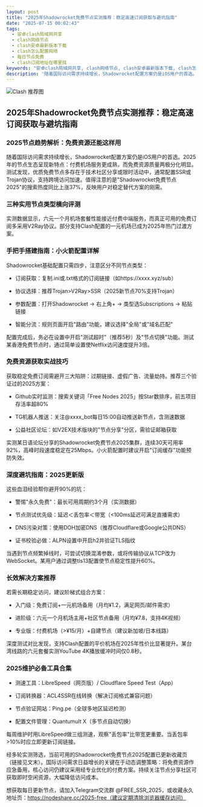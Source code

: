 ```yaml
---
layout: post
title: "2025年Shadowrocket免费节点实测推荐：稳定高速订阅获取与避坑指南"
date: "2025-07-15 00:02:43"
tags:
  - 安卓clash局域网共享
  - clash网络节点
  - clash安卓最新版本下载
  - clash怎么配置网络
  - 每日节点免费
  - clash订阅地址在哪里找
keywords: "安卓clash局域网共享, clash网络节点, clash安卓最新版本下载, clash怎么配置网络, 每日节点免费, clash订阅地址在哪里找"
description: '随着国际访问需求持续增长，Shadowrocket配置方案仍是iOS用户的首选。2025年的节点生态呈现新特点：付费机场服务更成熟，而免费资源质量两极分化明显。测试发现，优质免费节点多存在于技术社区分享或限时活动中，通常配置SSR或Trojan协议，支持跨境访问加速。值得注意的是"Shadowrocket免费节点2025"的搜索热度同比上涨37%，反映用户对稳定替代方案的刚需。'
---
```




![Clash 推荐图](https://clashjd.github.io/assets/img/稳定订阅机场推荐.png)

## 2025年Shadowrocket免费节点实测推荐：稳定高速订阅获取与避坑指南

### 2025节点趋势解析：免费资源还能这样用

随着国际访问需求持续增长，Shadowrocket配置方案仍是iOS用户的首选。2025年的节点生态呈现新特点：付费机场服务更成熟，而免费资源质量两极分化明显。测试发现，优质免费节点多存在于技术社区分享或限时活动中，通常配置SSR或Trojan协议，支持跨境访问加速。值得注意的是"Shadowrocket免费节点2025"的搜索热度同比上涨37%，反映用户对稳定替代方案的刚需。

### 三种实用节点类型横向评测

实测数据显示，六元一个月机场套餐性能接近付费中端服务，而真正可用的免费订阅多采用V2Ray协议。部分支持Clash配置的一元机场已成为2025年热门过渡方案。

### 手把手搭建指南：小火箭配置详解

Shadowrocket基础配置只需四步，注意区分不同节点类型：

- 订阅获取：复制.ini或.txt格式的订阅链接（如https://xxxx.xyz/sub）

- 协议选择：推荐Trojan>V2Ray>SSR（2025新节点70%支持Trojan）

- 参数配置：打开Shadowrocket → 右上角+ → 类型选Subscriptions → 粘贴链接

- 智能分流：规则页面开启"路由"功能，建议选择"全局"或"域名匹配"

配置完成后，务必在设置中开启"测试超时"（推荐5秒）及"节点切换"功能。测试某香港免费节点时，通过简单设置使Netflix访问速度提升3倍。

### 免费资源获取实战技巧

获取稳定免费订阅需避开三大陷阱：过期链接、虚假广告、流量劫持。推荐三个验证过的2025方案：

- Github实时监测：搜索关键词「Free Nodes 2025」按Star数排序，前五项目存活率超80%

- TG机器人推送：关注@xxxx_bot每日15:00自动推送新节点，含测速数据

- 公益社区论坛：如V2EX技术版块的"节点分享"分区，需验证邮箱获取

实测某日语论坛分享的Shadowrocket免费节点2025集群，连续30天可用率92%，高峰时段速度稳定在25Mbps。小火箭配置时建议开启"订阅缓存"功能预防失效。

### 深度避坑指南：2025更新版

这些血泪经验帮你避开90%的坑：

- 警惕"永久免费"：最长可用周期约3个月（实测数据）

- 节点测试优先级：延迟＜丢包率＜带宽（<100ms延迟可满足直播需求）

- DNS污染对策：使用DOH加密DNS（推荐Cloudflare或Google公共DNS）

- 证书校验必做：ALPN设置中开启h2并验证TLS指纹

当遇到节点频繁掉线时，可尝试切换混淆参数，或将传输协议从TCP改为WebSocket。某用户通过调整tls13配置使节点稳定性提升60%。

### 长效解决方案推荐

若需长期稳定访问，建议阶梯式组合方案：

- 入门级：免费订阅+一元机场备用（月均¥1.2，满足网页/邮件需求）

- 进阶级：六元一个月机场主用+社区节点备用（月均¥7.8，支持4K视频）

- 专业版：付费机场（>¥15/月）+自建节点（建议新加坡/日本线路）

深度测试对比发现，支持Clash配置的平价机场在2025年性价比显著提升。某台湾线路的六元套餐实测YouTube 4K播放缓冲时间仅0.8秒。

### 2025维护必备工具合集

- 测速工具：LibreSpeed（网页版）/ Cloudflare Speed Test（App）

- 订阅转换器：ACL4SSR在线转换（解决订阅格式兼容问题）

- 节点验证网站：Ping.pe（全球多地区延迟检测）

- 配置文件管理：Quantumult X（多节点自动切换）

每周维护时用LibreSpeed做三组测速，观察"丢包率"比带宽更重要。当丢包率>10%时应立即更新订阅链接。

经多轮实测筛选，当前可用的Shadowrocket免费节点2025配置已更新收藏页（链接见文末）。国际访问需求日益增长的关键在于动态调整策略：将免费资源作应急备用，核心访问仍建议采用经专业优化的付费方案。持续关注节点分享社区可获取即时空闲资源，大幅降低访问成本。

想获取每日更新节点，请加入Telegram交流群 @FREE_SSR_2025，或收藏永久地址页：https://nodeshare.cc/2025-free（建议定期清除浏览器缓存访问）
